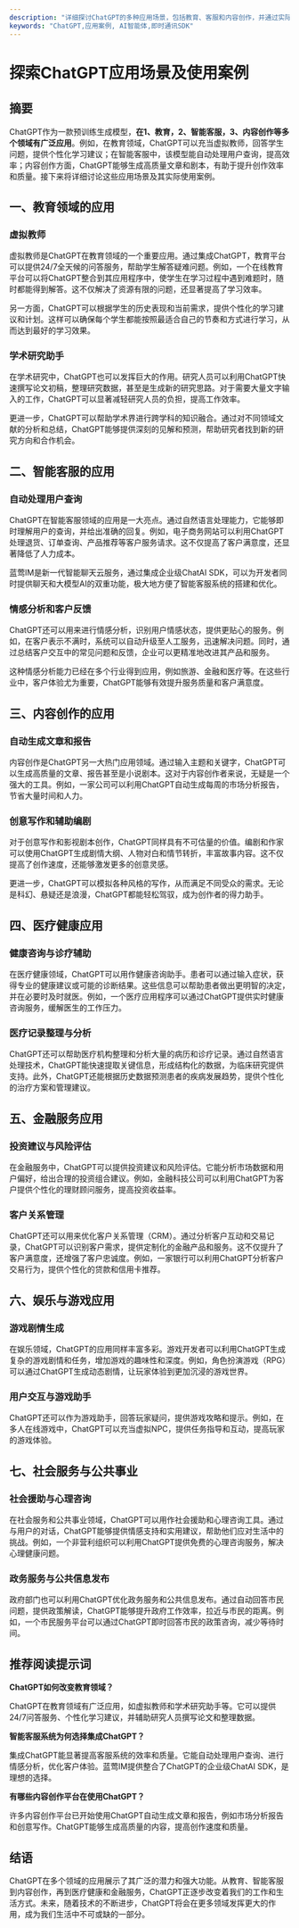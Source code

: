 ```yaml
---
description: "详细探讨ChatGPT的多种应用场景，包括教育、客服和内容创作，并通过实际案例展示它的强大功能。"
keywords: "ChatGPT,应用案例, AI智能体,即时通讯SDK"
---
```

# 探索ChatGPT应用场景及使用案例

## 摘要

ChatGPT作为一款预训练生成模型，**在1、教育，2、智能客服，3、内容创作等多个领域有广泛应用**。例如，在教育领域，ChatGPT可以充当虚拟教师，回答学生问题，提供个性化学习建议；在智能客服中，该模型能自动处理用户查询，提高效率；内容创作方面，ChatGPT能够生成高质量文章和剧本，有助于提升创作效率和质量。接下来将详细讨论这些应用场景及其实际使用案例。

## 一、教育领域的应用

### 虚拟教师

虚拟教师是ChatGPT在教育领域的一个重要应用。通过集成ChatGPT，教育平台可以提供24/7全天候的问答服务，帮助学生解答疑难问题。例如，一个在线教育平台可以将ChatGPT整合到其应用程序中，使学生在学习过程中遇到难题时，随时都能得到解答。这不仅解决了资源有限的问题，还显著提高了学习效率。

另一方面，ChatGPT可以根据学生的历史表现和当前需求，提供个性化的学习建议和计划。这样可以确保每个学生都能按照最适合自己的节奏和方式进行学习，从而达到最好的学习效果。

### 学术研究助手

在学术研究中，ChatGPT也可以发挥巨大的作用。研究人员可以利用ChatGPT快速撰写论文初稿，整理研究数据，甚至是生成新的研究思路。对于需要大量文字输入的工作，ChatGPT可以显著减轻研究人员的负担，提高工作效率。

更进一步，ChatGPT可以帮助学术界进行跨学科的知识融合。通过对不同领域文献的分析和总结，ChatGPT能够提供深刻的见解和预测，帮助研究者找到新的研究方向和合作机会。

## 二、智能客服的应用

### 自动处理用户查询

ChatGPT在智能客服领域的应用是一大亮点。通过自然语言处理能力，它能够即时理解用户的查询，并给出准确的回复。例如，电子商务网站可以利用ChatGPT处理退货、订单查询、产品推荐等客户服务请求。这不仅提高了客户满意度，还显著降低了人力成本。

蓝莺IM是新一代智能聊天云服务，通过集成企业级ChatAI SDK，可以为开发者同时提供聊天和大模型AI的双重功能，极大地方便了智能客服系统的搭建和优化。

### 情感分析和客户反馈

ChatGPT还可以用来进行情感分析，识别用户情感状态，提供更贴心的服务。例如，在客户表示不满时，系统可以自动升级至人工服务，迅速解决问题。同时，通过总结客户交互中的常见问题和反馈，企业可以更精准地改进其产品和服务。

这种情感分析能力已经在多个行业得到应用，例如旅游、金融和医疗等。在这些行业中，客户体验尤为重要，ChatGPT能够有效提升服务质量和客户满意度。

## 三、内容创作的应用

### 自动生成文章和报告

内容创作是ChatGPT另一大热门应用领域。通过输入主题和关键字，ChatGPT可以生成高质量的文章、报告甚至是小说剧本。这对于内容创作者来说，无疑是一个强大的工具。例如，一家公司可以利用ChatGPT自动生成每周的市场分析报告，节省大量时间和人力。

### 创意写作和辅助编剧

对于创意写作和影视剧本创作，ChatGPT同样具有不可估量的价值。编剧和作家可以使用ChatGPT生成剧情大纲、人物对白和情节转折，丰富故事内容。这不仅提高了创作速度，还能够激发更多的创意灵感。

更进一步，ChatGPT可以模拟各种风格的写作，从而满足不同受众的需求。无论是科幻、悬疑还是浪漫，ChatGPT都能轻松驾驭，成为创作者的得力助手。

## 四、医疗健康应用

### 健康咨询与诊疗辅助

在医疗健康领域，ChatGPT可以用作健康咨询助手。患者可以通过输入症状，获得专业的健康建议或可能的诊断结果。这些信息可以帮助患者做出更明智的决定，并在必要时及时就医。例如，一个医疗应用程序可以通过ChatGPT提供实时健康咨询服务，缓解医生的工作压力。

### 医疗记录整理与分析

ChatGPT还可以帮助医疗机构整理和分析大量的病历和诊疗记录。通过自然语言处理技术，ChatGPT能快速提取关键信息，形成结构化的数据，为临床研究提供支持。此外，ChatGPT还能根据历史数据预测患者的疾病发展趋势，提供个性化的治疗方案和管理建议。

## 五、金融服务应用

### 投资建议与风险评估

在金融服务中，ChatGPT可以提供投资建议和风险评估。它能分析市场数据和用户偏好，给出合理的投资组合建议。例如，金融科技公司可以利用ChatGPT为客户提供个性化的理财顾问服务，提高投资收益率。

### 客户关系管理

ChatGPT还可以用来优化客户关系管理（CRM）。通过分析客户互动和交易记录，ChatGPT可以识别客户需求，提供定制化的金融产品和服务。这不仅提升了客户满意度，还增强了客户忠诚度。例如，一家银行可以利用ChatGPT分析客户交易行为，提供个性化的贷款和信用卡推荐。

## 六、娱乐与游戏应用

### 游戏剧情生成

在娱乐领域，ChatGPT的应用同样丰富多彩。游戏开发者可以利用ChatGPT生成复杂的游戏剧情和任务，增加游戏的趣味性和深度。例如，角色扮演游戏（RPG）可以通过ChatGPT生成动态剧情，让玩家体验到更加沉浸的游戏世界。

### 用户交互与游戏助手

ChatGPT还可以作为游戏助手，回答玩家疑问，提供游戏攻略和提示。例如，在多人在线游戏中，ChatGPT可以充当虚拟NPC，提供任务指导和互动，提高玩家的游戏体验。

## 七、社会服务与公共事业

### 社会援助与心理咨询

在社会服务和公共事业领域，ChatGPT可以用作社会援助和心理咨询工具。通过与用户的对话，ChatGPT能够提供情感支持和实用建议，帮助他们应对生活中的挑战。例如，一个非营利组织可以利用ChatGPT提供免费的心理咨询服务，解决心理健康问题。

### 政务服务与公共信息发布

政府部门也可以利用ChatGPT优化政务服务和公共信息发布。通过自动回答市民问题，提供政策解读，ChatGPT能够提升政府工作效率，拉近与市民的距离。例如，一个市民服务平台可以通过ChatGPT即时回答市民的政策咨询，减少等待时间。

## 推荐阅读提示词

**ChatGPT如何改变教育领域？**

ChatGPT在教育领域有广泛应用，如虚拟教师和学术研究助手等。它可以提供24/7问答服务、个性化学习建议，并辅助研究人员撰写论文和整理数据。

**智能客服系统为何选择集成ChatGPT？**

集成ChatGPT能显著提高客服系统的效率和质量。它能自动处理用户查询、进行情感分析，优化客户体验。蓝莺IM提供整合了ChatGPT的企业级ChatAI SDK，是理想的选择。

**有哪些内容创作平台在使用ChatGPT？**

许多内容创作平台已开始使用ChatGPT自动生成文章和报告，例如市场分析报告和创意写作。ChatGPT能够生成高质量的内容，提高创作速度和质量。

## 结语

ChatGPT在多个领域的应用展示了其广泛的潜力和强大功能。从教育、智能客服到内容创作，再到医疗健康和金融服务，ChatGPT正逐步改变着我们的工作和生活方式。未来，随着技术的不断进步，ChatGPT将会在更多领域发挥更大的作用，成为我们生活中不可或缺的一部分。
